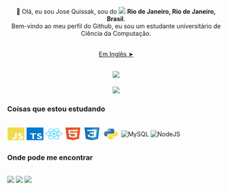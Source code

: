 <p align="center">
  👋 Olá, eu sou Jose Quissak, sou do <img src="https://upload.wikimedia.org/wikipedia/commons/0/01/Brazil_flag_300.png" width="15"/> <b>Rio de Janeiro, Rio de Janeiro, Brasil</b>.<br>Bem-vindo ao meu perfil do Github, eu sou um estudante universitário de Ciência da Computação.
</p>

<p align="center"><br>
  <a href="https://github.com/jotaquissak/jotaquissak#readme">Em Inglês ➤</a>
</p>

<div align="center"><br>
<img height="180em" src="https://github-readme-stats.vercel.app/api/top-langs/?username=jotaquissak&layout=compact&langs_count=7&theme=dark"/>
</div>
<div align="center"><br>
<img height="180em" src="https://github-readme-stats.vercel.app/api?username=jotaquissak&show_icons=true&theme=dark&include_all_commits=true&count_private=true"/>
</div>

### Coisas que estou estudando

<div style="display: inline_block"><br>
  <img align="center" alt="Js" height="30" width="40" src="https://raw.githubusercontent.com/devicons/devicon/master/icons/javascript/javascript-plain.svg">
  <img align="center" alt="Ts" height="30" width="40" src="https://raw.githubusercontent.com/devicons/devicon/master/icons/typescript/typescript-plain.svg">
  <img align="center" alt="React" height="30" width="40" src="https://raw.githubusercontent.com/devicons/devicon/master/icons/react/react-original.svg">
  <img align="center" alt="HTML" height="30" width="40" src="https://raw.githubusercontent.com/devicons/devicon/master/icons/html5/html5-original.svg">
  <img align="center" alt="CSS" height="30" width="40" src="https://raw.githubusercontent.com/devicons/devicon/master/icons/css3/css3-original.svg">
  <img align="center" alt="Python" height="30" width="40" src="https://raw.githubusercontent.com/devicons/devicon/master/icons/python/python-original.svg">
  <img align="center" alt="MySQL" height="30" width"40" src="https://user-images.githubusercontent.com/80067222/202303403-f4c1218f-bb4c-4f38-ad41-8a8b56aab3d6.png">
  <img align="center" alt="NodeJS" height="30" width="30" src="https://user-images.githubusercontent.com/80067222/202303824-5724d669-1218-4df5-9f04-66fd489fbf75.png">
</div>

##

### Onde pode me encontrar

<div style="display: inline_block"><br>
<a href = "mailto:jotaquissak@gmail.com"><img src="https://img.shields.io/badge/-Gmail-%23333?style=for-the-badge&logo=gmail&logoColor=white" target="_blank"></a>
<a href="https://instagram.com/jotaquissak" target="_blank"><img src="https://img.shields.io/badge/-Instagram-%23E4405F?style=for-the-badge&logo=instagram&logoColor=white" target="_blank"></a>
<a href="https://www.linkedin.com/in/jos%C3%A9-quissak-a37056210/" target="_blank"><img src="https://img.shields.io/badge/-LinkedIn-%230077B5?style=for-the-badge&logo=linkedin&logoColor=white" target="_blank"></a>
</div>

